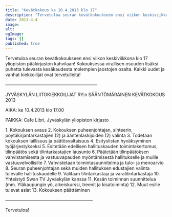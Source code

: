 ```yaml
---
title: "Kevätkokous ke 10.4.2013 klo 17"
description: "Tervetuloa seuran kevätkokoukseen ensi viikon keskiviikkona klo 17 yliopiston pääkirjaston kahvilaan! Kokouksessa virallisen osuuden lisäksi puhetta tulevasta kesäkaudesta molempien jaostojen osalta. Kaikki uudet ja vanhat kiekkoilijat ovat tervetulleita! ————————————————————– JYVÄSKYLÄN LIITOKIEKKOILIJAT RY:n SÄÄNTÖMÄRÄINEN KEVÄTKOKOUS 2013 AIKA: ke 10.4.2013 klo 17.00 PAIKKA: Cafe Libri, Jyväskylän yliopiston kirjasto 1. Kokouksen avaus 2. Kokouksen puheenjohtajan, sihteerin, pöytäkirjantarkastajien (2)"
date: 2013-4-4
image:
alt:
ogImage:
tags: []
published: true
---
```

Tervetuloa seuran kevätkokoukseen ensi viikon keskiviikkona klo 17 yliopiston pääkirjaston kahvilaan! Kokouksessa virallisen osuuden lisäksi puhetta tulevasta kesäkaudesta molempien jaostojen osalta. Kaikki uudet ja vanhat kiekkoilijat ovat tervetulleita!

————————————————————–

JYVÄSKYLÄN LIITOKIEKKOILIJAT RY:n SÄÄNTÖMÄRÄINEN KEVÄTKOKOUS 2013

AIKA: ke 10.4.2013 klo 17.00

PAIKKA: Cafe Libri, Jyväskylän yliopiston kirjasto

1\. Kokouksen avaus
2\. Kokouksen puheenjohtajan, sihteerin, pöytäkirjantarkastajien (2) ja ääntenlaskijoiden (2) valinta
3\. Todetaan kokouksen laillisuus ja päätösvaltaisuus
4\. Esityslistan hyväksyminen työjärjestykseksi
5\. Esitetään edellisen hallituskauden toimintakertomus, tilinpäätös sekä tilintarkastajien lausunto
6\. Päätetään tilinpäätöksen vahvistamisesta ja vastuuvapauden myöntämisestä hallitukselle ja muille vastuuvelvollisille
7\. Vahvistetaan toimintasuunnitelma ja tulo- ja menoarvio
8\. Seuran puheenjohtajan sekä muiden hallituksen edustajien valinta tulevalle hallituskaudelle
9\. Valitaan tilintarkastaja ja varatilintarkastaja
10\. Yhteistyö Swan TV Jyväskylän kanssa
11\. Kesän toiminnan suunnittelua (mm. Yläkaupungin yö, alkeiskurssi, treenit ja kisatoiminta)
12\. Muut esille tulevat asiat
13\. Kokouksen päättäminen

———————————————————–

Tervetuloa!
